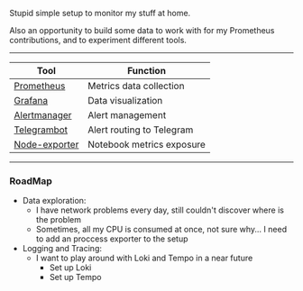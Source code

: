 Stupid simple setup to monitor my stuff at home.

Also an opportunity to build some data to work with for my Prometheus contributions, and to experiment different tools.

---

| Tool    | Function   |
|---------------|---------------------------|
| [Prometheus](https://github.com/prometheus/prometheus)    | Metrics data collection   |
| [Grafana](https://github.com/grafana/grafana)       | Data visualization        |
| [Alertmanager](https://github.com/prometheus/alertmanager)  | Alert management          |
| [Telegrambot](https://github.com/metalmatze/alertmanager-bot)   | Alert routing to Telegram |
| [Node-exporter](https://github.com/prometheus/node_exporter) | Notebook metrics exposure |

---

### RoadMap
* Data exploration:
  * I have network problems every day, still couldn't discover where is the problem
  * Sometimes, all my CPU is consumed at once, not sure why... I need to add an proccess exporter to the setup
* Logging and Tracing:
  * I want to play around with Loki and Tempo in a near future
    * Set up Loki
    * Set up Tempo